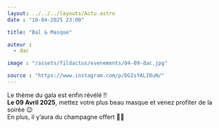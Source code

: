 ```yaml
---
layout: ../../../layouts/Actu.astro
date : "10-04-2025 23:00"

title: "Bal & Masque"

auteur :
  - dac

image : "/assets/fildactus/evenements/04-09-dac.jpg"

source : "https://www.instagram.com/p/DGIsYALI0uN/"
---
```


Le thème du gala est enfin révélé !!  
__Le 09 Avril 2025__, mettez votre plus beau masque et venez profiter de la soirée 😉  
En plus, il y’aura du champagne offert 🤭🥂